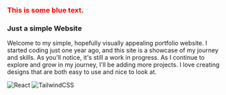 <h3 style="color:red">This is some blue text.</h3>


### Just a simple Website
Welcome to my simple, hopefully visually appealing portfolio website. I started coding just one year ago, and this site is a showcase of my journey and skills.
As you'll notice, it's still a work in progress. As I continue to explore and grow in my journey, I'll be adding more projects.  I love creating designs that are both easy to use and nice to look at.

![React](https://img.shields.io/badge/React-17.0.2-61DAFB)
![TailwindCSS](https://img.shields.io/badge/TailwindCSS-2.2.19-38B2AC)

